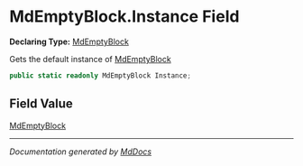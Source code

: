 # MdEmptyBlock.Instance Field

**Declaring Type:** [MdEmptyBlock](../index.md)

Gets the default instance of [MdEmptyBlock](../index.md)

```csharp
public static readonly MdEmptyBlock Instance;
```

## Field Value

[MdEmptyBlock](../index.md)

___

*Documentation generated by [MdDocs](https://github.com/ap0llo/mddocs)*

